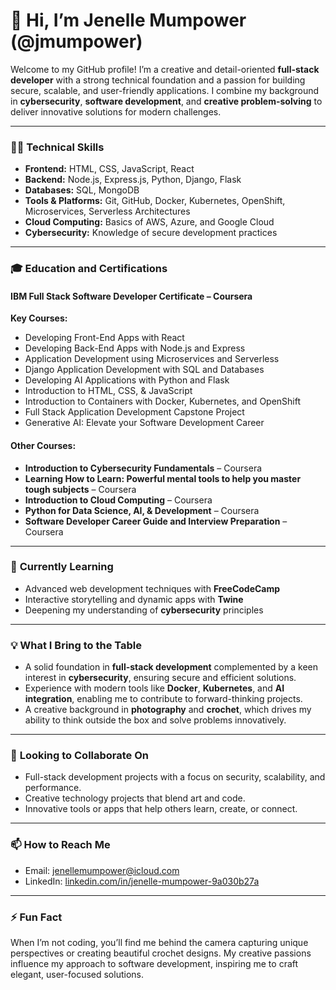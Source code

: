 # 👋 Hi, I’m Jenelle Mumpower (@jmumpower)  

Welcome to my GitHub profile! I’m a creative and detail-oriented **full-stack developer** with a strong technical foundation and a passion for building secure, scalable, and user-friendly applications. I combine my background in **cybersecurity**, **software development**, and **creative problem-solving** to deliver innovative solutions for modern challenges.  

---

### 👩‍💻 **Technical Skills**  
- **Frontend:** HTML, CSS, JavaScript, React  
- **Backend:** Node.js, Express.js, Python, Django, Flask  
- **Databases:** SQL, MongoDB  
- **Tools & Platforms:** Git, GitHub, Docker, Kubernetes, OpenShift, Microservices, Serverless Architectures  
- **Cloud Computing:** Basics of AWS, Azure, and Google Cloud  
- **Cybersecurity:** Knowledge of secure development practices  

---

### 🎓 **Education and Certifications**  
#### IBM Full Stack Software Developer Certificate – Coursera  
**Key Courses:**  
- Developing Front-End Apps with React  
- Developing Back-End Apps with Node.js and Express  
- Application Development using Microservices and Serverless  
- Django Application Development with SQL and Databases  
- Developing AI Applications with Python and Flask  
- Introduction to HTML, CSS, & JavaScript  
- Introduction to Containers with Docker, Kubernetes, and OpenShift  
- Full Stack Application Development Capstone Project  
- Generative AI: Elevate your Software Development Career  

#### Other Courses:  
- **Introduction to Cybersecurity Fundamentals** – Coursera  
- **Learning How to Learn: Powerful mental tools to help you master tough subjects** – Coursera  
- **Introduction to Cloud Computing** – Coursera  
- **Python for Data Science, AI, & Development** – Coursera  
- **Software Developer Career Guide and Interview Preparation** – Coursera  

---

### 🌱 **Currently Learning**  
- Advanced web development techniques with **FreeCodeCamp**  
- Interactive storytelling and dynamic apps with **Twine**  
- Deepening my understanding of **cybersecurity** principles  

---

### 💡 **What I Bring to the Table**  
- A solid foundation in **full-stack development** complemented by a keen interest in **cybersecurity**, ensuring secure and efficient solutions.  
- Experience with modern tools like **Docker**, **Kubernetes**, and **AI integration**, enabling me to contribute to forward-thinking projects.  
- A creative background in **photography** and **crochet**, which drives my ability to think outside the box and solve problems innovatively.  

---

### 💞️ **Looking to Collaborate On**  
- Full-stack development projects with a focus on security, scalability, and performance.  
- Creative technology projects that blend art and code.  
- Innovative tools or apps that help others learn, create, or connect.  

---

### 📫 **How to Reach Me**  
- Email: [jenellemumpower@icloud.com](mailto:jenellemumpower@icloud.com)  
- LinkedIn: [linkedin.com/in/jenelle-mumpower-9a030b27a](https://linkedin.com/in/jenelle-mumpower-9a030b27a)  

---

### ⚡ **Fun Fact**  
When I’m not coding, you’ll find me behind the camera capturing unique perspectives or creating beautiful crochet designs. My creative passions influence my approach to software development, inspiring me to craft elegant, user-focused solutions.  

